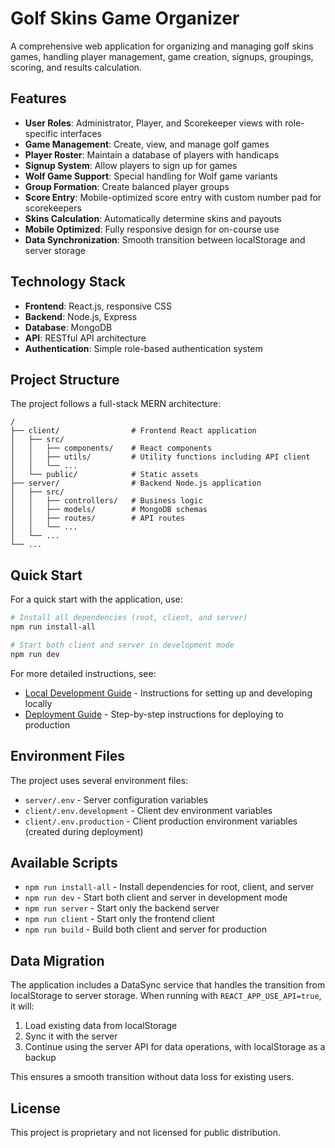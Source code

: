# Golf Skins Game Organizer

A comprehensive web application for organizing and managing golf skins games, handling player management, game creation, signups, groupings, scoring, and results calculation.

## Features

- **User Roles**: Administrator, Player, and Scorekeeper views with role-specific interfaces
- **Game Management**: Create, view, and manage golf games
- **Player Roster**: Maintain a database of players with handicaps
- **Signup System**: Allow players to sign up for games
- **Wolf Game Support**: Special handling for Wolf game variants
- **Group Formation**: Create balanced player groups
- **Score Entry**: Mobile-optimized score entry with custom number pad for scorekeepers
- **Skins Calculation**: Automatically determine skins and payouts
- **Mobile Optimized**: Fully responsive design for on-course use
- **Data Synchronization**: Smooth transition between localStorage and server storage

## Technology Stack

- **Frontend**: React.js, responsive CSS
- **Backend**: Node.js, Express
- **Database**: MongoDB
- **API**: RESTful API architecture
- **Authentication**: Simple role-based authentication system

## Project Structure

The project follows a full-stack MERN architecture:

```
/
├── client/                # Frontend React application
│   ├── src/
│   │   ├── components/    # React components
│   │   ├── utils/         # Utility functions including API client
│   │   └── ...
│   └── public/            # Static assets
├── server/                # Backend Node.js application
│   ├── src/
│   │   ├── controllers/   # Business logic
│   │   ├── models/        # MongoDB schemas
│   │   ├── routes/        # API routes
│   │   └── ...
│   └── ...
└── ...
```

## Quick Start

For a quick start with the application, use:

```bash
# Install all dependencies (root, client, and server)
npm run install-all

# Start both client and server in development mode
npm run dev
```

For more detailed instructions, see:

- [Local Development Guide](LOCAL_DEVELOPMENT.md) - Instructions for setting up and developing locally
- [Deployment Guide](DEPLOYMENT.md) - Step-by-step instructions for deploying to production

## Environment Files

The project uses several environment files:

- `server/.env` - Server configuration variables
- `client/.env.development` - Client dev environment variables
- `client/.env.production` - Client production environment variables (created during deployment)

## Available Scripts

- `npm run install-all` - Install dependencies for root, client, and server
- `npm run dev` - Start both client and server in development mode
- `npm run server` - Start only the backend server
- `npm run client` - Start only the frontend client
- `npm run build` - Build both client and server for production

## Data Migration

The application includes a DataSync service that handles the transition from localStorage to server storage. When running with `REACT_APP_USE_API=true`, it will:

1. Load existing data from localStorage
2. Sync it with the server
3. Continue using the server API for data operations, with localStorage as a backup

This ensures a smooth transition without data loss for existing users.

## License

This project is proprietary and not licensed for public distribution.
